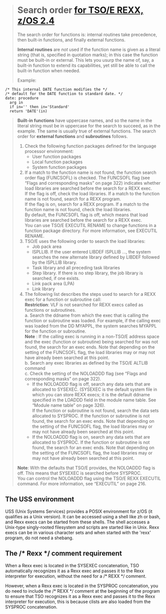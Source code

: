 ># Search order [for TSO/E REXX, z/OS 2.4](https://www-40.ibm.com/servers/resourcelink/svc00100.nsf/pages/zOSV2R4sa320972?OpenDocument)
>
>The search order for functions is: internal routines take precedence, then built-in functions, and finally external functions.
>
>**Internal routines** are _not_ used if the function name is given as a literal string (that is, specified in
>quotation marks); in this case the function must be built-in or external. This lets you usurp the name of,
>say, a built-in function to extend its capabilities, yet still be able to call the built-in function when needed.
>
>Example:

    /* This internal DATE function modifies the */
    /* default for the DATE function to standard date. */
    date: procedure
      arg in
      if in='' then in='Standard'
      return 'DATE'(in)
      
>**Built-in functions** have uppercase names, and so the name in the literal string must be in uppercase for
>the search to succeed, as in the example. The same is usually true of external functions. The search order
>for **external functions** and **subroutines** follows.
>
>1. Check the following function packages defined for the language processor environment:
>    * User function packages
>    * Local function packages
>    * System function packages
>2. If a match to the function name is not found, the function search order flag (FUNCSOFL) is checked.
>The FUNCSOFL flag (see “Flags and corresponding masks” on page 322) indicates whether load libraries are searched before the search for a REXX exec.  
>If the flag is off, check the load libraries. If a match to the function name is not found, search for a REXX program.  
>If the flag is on, search for a REXX program. If a match to the function name is not found, check the load libraries.  
>By default, the FUNCSOFL flag is off, which means that load libraries are searched before the search for a REXX exec.  
>You can use TSO/E EXECUTIL RENAME to change functions in a function package directory. For more information, see EXECUTIL RENAME.
>3. TSO/E uses the following order to search the load libraries:
>    * Job pack area
>    * ISPLLIB. If the user entered LIBDEF ISPLLIB ..., the system searches the new alternate library defined by LIBDEF followed by the ISPLLIB library.
>    * Task library and all preceding task libraries
>    * Step library. If there is no step library, the job library is searched, if one exists.
>    * Link pack area (LPA)
>    * Link library
>4. The following list describes the steps used to search for a REXX exec for a function or subroutine call:  
>**Restriction**: VLF is not searched for REXX execs called as functions or subroutines.  
>    a. Search the ddname from which the exec that is calling the function or subroutine was loaded. For
>example, if the calling exec was loaded from the DD MYAPPL, the system searches MYAPPL for the
>function or subroutine.  
>**Note** : If the calling exec is running in a non-TSO/E address space and the exec (function or
>subroutine) being searched for was not found, the search for an exec ends. Note that depending on
>the setting of the FUNCSOFL flag, the load libraries may or may not have already been searched at
>this point.  
>b. Search any exec libraries as defined by the TSO/E ALTLIB command  
>c. Check the setting of the NOLOADDD flag (see “Flags and corresponding masks” on page 322).
>    * If the NOLOADDD flag is off, search any data sets that are allocated to SYSEXEC. (SYSEXEC is the
>default system file in which you can store REXX execs; it is the default ddname specified in the
>LOADDD field in the module name table. See “Module name table” on page 326).  
>If the function or subroutine is not found, search the data sets allocated to SYSPROC. If the
>function or subroutine is not found, the search for an exec ends. Note that depending on the
>setting of the FUNCSOFL flag, the load libraries may or may not have already been searched at
>this point.
>    * If the NOLOADDD flag is on, search any data sets that are allocated to SYSPROC. If the function or
>subroutine is not found, the search for an exec ends. Note that depending on the setting of the
>FUNCSOFL flag, the load libraries may or may not have already been searched at this point.
>
>**Note**: With the defaults that TSO/E provides, the NOLOADDD flag is off. This means that SYSEXEC
>is searched before SYSPROC.  
>You can control the NOLOADDD flag using the TSO/E REXX EXECUTIL command. For more
>information, see “EXECUTIL” on page 216.

## The USS environment
USS (Unix Systems Services) provides a POSIX environment for z/OS (it qualifies as a Unix version). It can be accessed using a shell like zh or bash, and Rexx execs can be started from these shells. The shell accesses a Unix-type singly-rooted filesystem and scripts are started like in Unix. Rexx execs can be in various character sets and when started with the 'rexx' program, do not need a shebang.

## The /* Rexx */ comment requirement
When a Rexx exec is located in the SYSEXEC concatenation, TSO automatically recognizes it as a Rexx exec and passes it to the Rexx interpreter for execution, without the need for a /* REXX */ comment.

However, when a Rexx exec is located in the SYSPROC concatenation, you do need to include the /* REXX */ comment at the beginning of the program to ensure that TSO recognizes it as a Rexx exec and passes it to the Rexx interpreter for execution, this is because clists are also loaded from the SYSPROC concatenation.